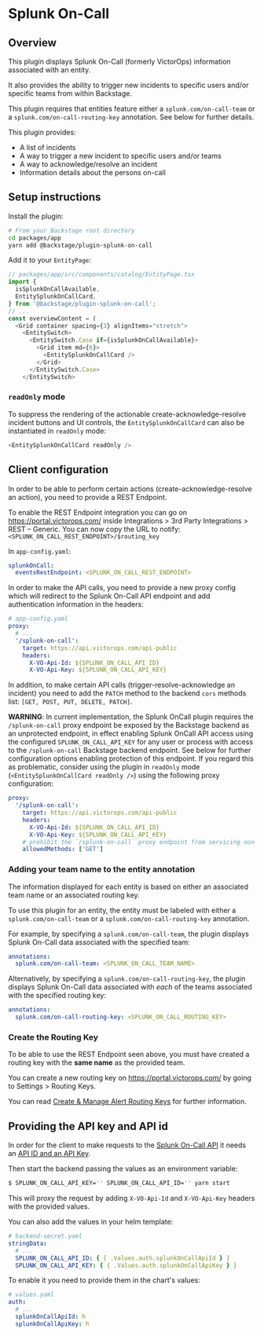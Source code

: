 # Splunk On-Call

## Overview

This plugin displays Splunk On-Call (formerly VictorOps) information associated with an entity.

It also provides the ability to trigger new incidents to specific users and/or specific teams from within Backstage.

This plugin requires that entities feature either a `splunk.com/on-call-team` or a `splunk.com/on-call-routing-key` annotation. See below for further details.

This plugin provides:

- A list of incidents
- A way to trigger a new incident to specific users and/or teams
- A way to acknowledge/resolve an incident
- Information details about the persons on-call

## Setup instructions

Install the plugin:

```bash
# From your Backstage root directory
cd packages/app
yarn add @backstage/plugin-splunk-on-call
```

Add it to your `EntityPage`:

```ts
// packages/app/src/components/catalog/EntityPage.tsx
import {
  isSplunkOnCallAvailable,
  EntitySplunkOnCallCard,
} from '@backstage/plugin-splunk-on-call';
// ...
const overviewContent = (
  <Grid container spacing={3} alignItems="stretch">
    <EntitySwitch>
      <EntitySwitch.Case if={isSplunkOnCallAvailable}>
        <Grid item md={6}>
          <EntitySplunkOnCallCard />
        </Grid>
      </EntitySwitch.Case>
    </EntitySwitch>
```

### `readOnly` mode

To suppress the rendering of the actionable create-acknowledge-resolve incident buttons and UI controls, the `EntitySplunkOnCallCard` can also be instantiated in `readOnly` mode:

```ts
<EntitySplunkOnCallCard readOnly />
```

## Client configuration

In order to be able to perform certain actions (create-acknowledge-resolve an action), you need to provide a REST Endpoint.

To enable the REST Endpoint integration you can go on https://portal.victorops.com/ inside Integrations > 3rd Party Integrations > REST – Generic.
You can now copy the URL to notify: `<SPLUNK_ON_CALL_REST_ENDPOINT>/$routing_key`

In `app-config.yaml`:

```yaml
splunkOnCall:
  eventsRestEndpoint: <SPLUNK_ON_CALL_REST_ENDPOINT>
```

In order to make the API calls, you need to provide a new proxy config which will redirect to the Splunk On-Call API endpoint and add authentication information in the headers:

```yaml
# app-config.yaml
proxy:
  # ...
  '/splunk-on-call':
    target: https://api.victorops.com/api-public
    headers:
      X-VO-Api-Id: ${SPLUNK_ON_CALL_API_ID}
      X-VO-Api-Key: ${SPLUNK_ON_CALL_API_KEY}
```

In addition, to make certain API calls (trigger-resolve-acknowledge an incident) you need to add the `PATCH` method to the backend `cors` methods list: `[GET, POST, PUT, DELETE, PATCH]`.

**WARNING**: In current implementation, the Splunk OnCall plugin requires the `/splunk-on-call` proxy endpoint be exposed by the Backstage backend as an unprotected endpoint, in effect enabling Splunk OnCall API access using the configured `SPLUNK_ON_CALL_API_KEY` for any user or process with access to the `/splunk-on-call` Backstage backend endpoint. See below for further configuration options enabling protection of this endpoint. If you regard this as problematic, consider using the plugin in `readOnly` mode (`<EntitySplunkOnCallCard readOnly />`) using the following proxy configuration:

```yaml
proxy:
  '/splunk-on-call':
    target: https://api.victorops.com/api-public
    headers:
      X-VO-Api-Id: ${SPLUNK_ON_CALL_API_ID}
      X-VO-Api-Key: ${SPLUNK_ON_CALL_API_KEY}
    # prohibit the `/splunk-on-call` proxy endpoint from servicing non-GET requests
    allowedMethods: ['GET']
```

### Adding your team name to the entity annotation

The information displayed for each entity is based on either an associated team name or an associated routing key.

To use this plugin for an entity, the entity must be labeled with either a `splunk.com/on-call-team` or a `splunk.com/on-call-routing-key` annotation.

For example, by specifying a `splunk.com/on-call-team`, the plugin displays Splunk On-Call data associated with the specified team:

```yaml
annotations:
  splunk.com/on-call-team: <SPLUNK_ON_CALL_TEAM_NAME>
```

Alternatively, by specifying a `splunk.com/on-call-routing-key`, the plugin displays Splunk On-Call data associated with _each_ of the teams associated with the specified routing key:

```yaml
annotations:
  splunk.com/on-call-routing-key: <SPLUNK_ON_CALL_ROUTING_KEY>
```

### Create the Routing Key

To be able to use the REST Endpoint seen above, you must have created a routing key with the **same name** as the provided team.

You can create a new routing key on https://portal.victorops.com/ by going to Settings > Routing Keys.

You can read [Create & Manage Alert Routing Keys](https://help.victorops.com/knowledge-base/routing-keys/#routing-key-tips-tricks) for further information.

## Providing the API key and API id

In order for the client to make requests to the [Splunk On-Call API](https://portal.victorops.com/public/api-docs.html#/) it needs an [API ID and an API Key](https://help.victorops.com/knowledge-base/api/).

Then start the backend passing the values as an environment variable:

```bash
$ SPLUNK_ON_CALL_API_KEY='' SPLUNK_ON_CALL_API_ID='' yarn start
```

This will proxy the request by adding `X-VO-Api-Id` and `X-VO-Api-Key` headers with the provided values.

You can also add the values in your helm template:

```yaml
# backend-secret.yaml
stringData:
  # ...
  SPLUNK_ON_CALL_API_ID: { { .Values.auth.splunkOnCallApiId } }
  SPLUNK_ON_CALL_API_KEY: { { .Values.auth.splunkOnCallApiKey } }
```

To enable it you need to provide them in the chart's values:

```yaml
# values.yaml
auth:
  # ...
  splunkOnCallApiId: h
  splunkOnCallApiKey: h
```
